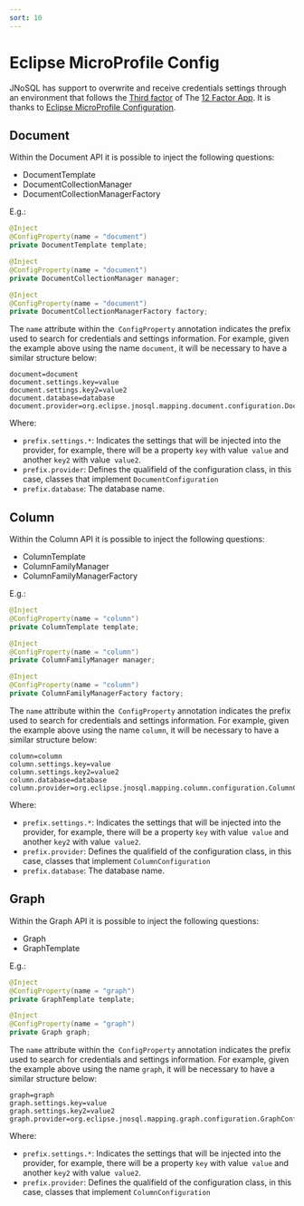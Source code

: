 ```yaml
---
sort: 10
---
```


# Eclipse MicroProfile Config

JNoSQL has support to overwrite and receive credentials settings through an environment that follows the [Third factor](https://12factor.net/config) of The [12 Factor App](https://12factor.net/). It is thanks to [Eclipse MicroProfile Configuration](https://github.com/eclipse/microprofile-config).



## Document



Within the Document API it is possible to inject the following questions:

* DocumentTemplate
* DocumentCollectionManager
* DocumentCollectionManagerFactory

E.g.:

```java
@Inject
@ConfigProperty(name = "document")
private DocumentTemplate template;

@Inject
@ConfigProperty(name = "document")
private DocumentCollectionManager manager;

@Inject
@ConfigProperty(name = "document")
private DocumentCollectionManagerFactory factory;
```

The `name` attribute within the` ConfigProperty` annotation indicates the prefix used to search for credentials and settings information. For example, given the example above using the name `document`, it will be necessary to have a similar structure below:

```properties
document=document
document.settings.key=value
document.settings.key2=value2
document.database=database
document.provider=org.eclipse.jnosql.mapping.document.configuration.DocumentConfigurationMock
```

Where:

* `prefix.settings.*`: Indicates the settings that will be injected into the provider, for example, there will be a property `key` with value` value` and another `key2` with value` value2`.
* `prefix.provider`: Defines the qualifield of the configuration class, in this case, classes that implement `DocumentConfiguration`
* `prefix.database`: The database name.

## Column

Within the Column API it is possible to inject the following questions:

* ColumnTemplate
* ColumnFamilyManager
* ColumnFamilyManagerFactory

E.g.:

```java
@Inject
@ConfigProperty(name = "column")
private ColumnTemplate template;

@Inject
@ConfigProperty(name = "column")
private ColumnFamilyManager manager;

@Inject
@ConfigProperty(name = "column")
private ColumnFamilyManagerFactory factory;
```

The `name` attribute within the` ConfigProperty` annotation indicates the prefix used to search for credentials and settings information. For example, given the example above using the name `column`, it will be necessary to have a similar structure below:

```properties
column=column
column.settings.key=value
column.settings.key2=value2
column.database=database
column.provider=org.eclipse.jnosql.mapping.column.configuration.ColumnConfigurationMock
```

Where:

* `prefix.settings.*`: Indicates the settings that will be injected into the provider, for example, there will be a property `key` with value` value` and another `key2` with value` value2`.
* `prefix.provider`: Defines the qualifield of the configuration class, in this case, classes that implement `ColumnConfiguration`
* `prefix.database`: The database name.

## Graph

Within the Graph API it is possible to inject the following questions:

* Graph
* GraphTemplate

E.g.:

```java
@Inject
@ConfigProperty(name = "graph")
private GraphTemplate template;

@Inject
@ConfigProperty(name = "graph")
private Graph graph;
```

The `name` attribute within the` ConfigProperty` annotation indicates the prefix used to search for credentials and settings information. For example, given the example above using the name `graph`, it will be necessary to have a similar structure below:

```properties
graph=graph
graph.settings.key=value
graph.settings.key2=value2
graph.provider=org.eclipse.jnosql.mapping.graph.configuration.GraphConfigurationMock
```

Where:

* `prefix.settings.*`: Indicates the settings that will be injected into the provider, for example, there will be a property `key` with value` value` and another `key2` with value` value2`.
* `prefix.provider`: Defines the qualifield of the configuration class, in this case, classes that implement `ColumnConfiguration`
